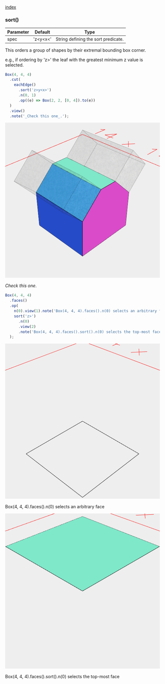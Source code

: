 [index](../../nb/api/index.md)
### sort()
Parameter|Default|Type
---|---|---
spec|'z<y<x<'|String defining the sort predicate.

This orders a group of shapes by their extremal bounding box corner.

e.g., if ordering by 'z>' the leaf with the greatest minimum z value is selected.

```JavaScript
Box(4, 4, 4)
  .cut(
    eachEdge()
      .sort('z>y<x>')
      .n(0, 1)
      .op((e) => Box(2, 2, [0, 4]).to(e))
  )
  .view()
  .note('_Check this one_.');
```

![Image](sort.md.0.png)

_Check this one_.

```JavaScript
Box(4, 4, 4)
  .faces()
  .op(
    n(0).view(1).note('Box(4, 4, 4).faces().n(0) selects an arbitrary face'),
    sort('z>')
      .n(0)
      .view(2)
      .note('Box(4, 4, 4).faces().sort().n(0) selects the top-most face')
  );
```

![Image](sort.md.1.png)

Box(4, 4, 4).faces().n(0) selects an arbitrary face

![Image](sort.md.2.png)

Box(4, 4, 4).faces().sort().n(0) selects the top-most face
